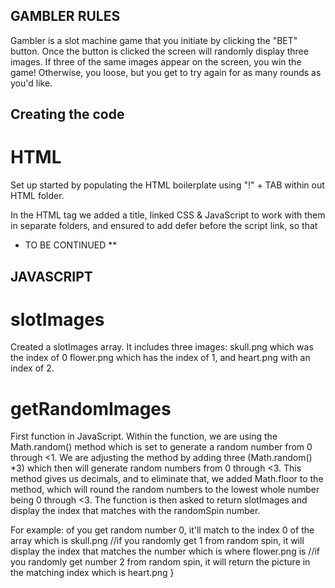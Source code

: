 ## GAMBLER RULES
Gambler is a slot machine game that you initiate by clicking the "BET" button. 
Once the button is clicked the screen will randomly display three images. 
If three of the same images appear on the screen, you win the game! Otherwise, you loose, but you get to try again for as many rounds as you'd like. 


## Creating the code 
# HTML
Set up started by populating the HTML boilerplate using "!" + TAB within out HTML folder.

<head>
In the HTML tag we added a title, linked CSS & JavaScript to work with them in separate folders, and ensured to add defer before the script link, so that 



* TO BE CONTINUED **



## JAVASCRIPT 


# slotImages 
Created a slotImages array. It includes three images: skull.png which was the index of 0
flower.png which has the index of 1,
and heart.png with an index of 2.

# getRandomImages
First function in JavaScript. Within the function, we are using the Math.random() method which is set to generate a random number from 0 through <1. We are adjusting the method by adding three (Math.random() *3) which then will generate random numbers from 0 through <3. This method gives us decimals, and to eliminate that, we added Math.floor to the method, which will round the random numbers to the lowest whole number being 0 through <3. 
The function is then asked to return slotImages and display the index that matches with the randomSpin number. 


For example: of you get random number 0, it'll match to the index 0 of the array which is skull.png 
    //if you randomly get 1 from random spin, it will display the index that matches the number which is where flower.png is
    //if you randomly get number 2 from random spin, it will return the picture in the matching index which is heart.png
}